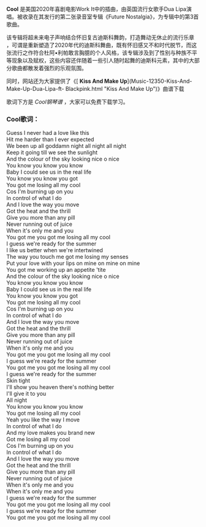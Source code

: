 

**Cool** 是美国2020年喜剧电影Work It中的插曲，由英国流行女歌手Dua Lipa演唱。被收录在其发行的第二张录音室专辑《Future
Nostalgia》，为专辑中的第3首歌曲。

该专辑将超未来电子声响结合怀旧复古迪斯科舞韵，打造舞动无休止的流行乐章
，可谓是重新塑造了2020年代的迪斯科舞曲，既有怀旧感又不和时代脱节，而这张流行之作符合杜阿•利帕敢言胸臆的个人风格，该专辑涉及到了性别与种族不平等现象以及赋权，这些内容还伴随着一些引人随时起舞的迪斯科元素，其中的大部分歌曲都散发着强烈的乐观氛围。

同时，网站还为大家提供了《[ **Kiss And Make Up**](Music-12350-Kiss-And-Make-Up-Dua-Lipa-ft-
Blackpink.html "Kiss And Make Up")》曲谱下载

歌词下方是 _Cool钢琴谱_ ，大家可以免费下载学习。

### Cool歌词：

Guess I never had a love like this  
Hit me harder than I ever expected  
We been up all goddamn night all night all night  
Keep it going till we see the sunlight  
And the colour of the sky looking nice o nice  
You know you know you know  
Baby I could see us in the real life  
You know you know you got  
You got me losing all my cool  
Cos I'm burning up on you  
In control of what I do  
And I love the way you move  
Got the heat and the thrill  
Give you more than any pill  
Never running out of juice  
When it's only me and you  
You got me you got me losing all my cool  
I guess we're ready for the summer  
I like us better when we're intertwined  
The way you touch me got me losing my senses  
Put your love with your lips on mine on mine on mine  
You got me working up an appetite 'tite  
And the colour of the sky looking nice o nice  
You know you know you know  
Baby I could see us in the real life  
You know you know you got  
You got me losing all my cool  
Cos I'm burning up on you  
In control of what I do  
And I love the way you move  
Got the heat and the thrill  
Give you more than any pill  
Never running out of juice  
When it's only me and you  
You got me you got me losing all my cool  
I guess we're ready for the summer  
You got me you got me losing all my cool  
I guess we're ready for the summer  
Skin tight  
I'll show you heaven there's nothing better  
I'll give it to you  
All night  
You know you know you know  
You got me losing all my cool  
Yeah you like the way I move  
In control of what I do  
And my love makes you brand new  
Got me losing all my cool  
Cos I'm burning up on you  
In control of what I do  
And I love the way you move  
Got the heat and the thrill  
Give you more than any pill  
Never running out of juice  
When it's only me and you  
When it's only me and you  
I guess we're ready for the summer  
You got me you got me losing all my cool  
I guess we're ready for the summer  
You got me you got me losing all my cool


